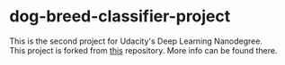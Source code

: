 # dog-breed-classifier-project

This is the second project for Udacity's Deep Learning Nanodegree.</br>
This project is forked from [this](https://github.com/udacity/deep-learning-v2-pytorch/tree/master/project-dog-classification) repository.
More info can be found there.
